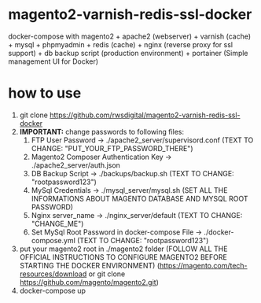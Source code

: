 # magento2-varnish-redis-ssl-docker

docker-compose with magento2 + apache2 (webserver) + varnish (cache) + mysql + phpmyadmin + redis (cache) + nginx (reverse proxy for ssl support) + db backup script (production environment) + portainer (Simple management UI for Docker)

# how to use

1. git clone https://github.com/rwsdigital/magento2-varnish-redis-ssl-docker
2. **IMPORTANT:** change passwords to following files:
	1. FTP User Password -> ./apache2_server/supervisord.conf (TEXT TO CHANGE: "PUT_YOUR_FTP_PASSWORD_THERE")
	2. Magento2 Composer Authentication Key -> ./apache2_server/auth.json
	3. DB Backup Script -> ./backups/backup.sh (TEXT TO CHANGE: "rootpassword123")
	4. MySql Credentials -> ./mysql_server/mysql.sh (SET ALL THE INFORMATIONS ABOUT MAGENTO DATABASE AND MYSQL ROOT PASSWORD)
	5. Nginx server_name -> ./nginx_server/default (TEXT TO CHANGE: "CHANGE_ME")
	6. Set MySql Root Password in docker-compose File -> ./docker-compose.yml (TEXT TO CHANGE: "rootpassword123")
3. put your magento2 root in  ./magento2 folder (FOLLOW ALL THE OFFICIAL INSTRUCTIONS TO CONFIGURE MAGENTO2 BEFORE STARTING THE DOCKER ENVIRONMENT) (https://magento.com/tech-resources/download or git clone https://github.com/magento/magento2.git)
4. docker-compose up